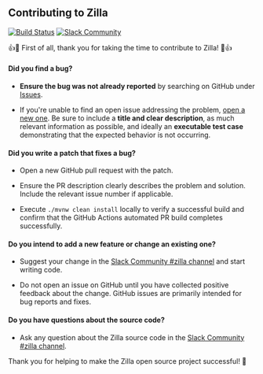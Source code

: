## Contributing to Zilla

[![Build Status][build-status-image]][build-status]
[![Slack Community][community-image]][community-join]

:+1::tada: First of all, thank you for taking the time to contribute to Zilla! :tada::+1:

#### Did you find a bug?

* **Ensure the bug was not already reported** by searching on GitHub under [Issues](https://github.com/aklivity/zilla/issues).

* If you're unable to find an open issue addressing the problem, [open a new one](https://github.com/aklivity/zilla/issues/new). Be sure to include a **title and clear description**, as much relevant information as possible, and ideally an **executable test case** demonstrating that the expected behavior is not occurring.


#### **Did you write a patch that fixes a bug?**

* Open a new GitHub pull request with the patch.

* Ensure the PR description clearly describes the problem and solution. Include the relevant issue number if applicable.

* Execute `./mvnw clean install` locally to verify a successful build and confirm that the GitHub Actions automated PR build completes successfully.


#### **Do you intend to add a new feature or change an existing one?**

* Suggest your change in the [Slack Community #zilla channel][community-join] and start writing code.

* Do not open an issue on GitHub until you have collected positive feedback about the change. GitHub issues are primarily intended for bug reports and fixes.


#### **Do you have questions about the source code?**

* Ask any question about the Zilla source code in the [Slack Community #zilla channel][community-join].


Thank you for helping to make the Zilla open source project successful! 🙂

[build-status-image]: https://github.com/aklivity/zilla/workflows/build/badge.svg
[build-status]: https://github.com/aklivity/zilla/actions

[community-image]: https://img.shields.io/badge/slack-@aklivitycommunity-blue.svg?logo=slack
[community-join]: https://join.slack.com/t/aklivitycommunity/shared_invite/zt-sy06wvr9-u6cPmBNQplX5wVfd9l2oIQ

